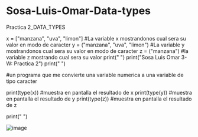 # Sosa-Luis-Omar-Data-types
Practica 2_DATA_TYPES

x = ["manzana", "uva", "limon"] #La variable x mostrandonos cual sera su valor en modo de caracter 
y = ("manzana", "uva", "limon") #La variable y mostrandonos cual sera su valor en modo de caracter 
z = ("manzana") #la variable z mostrando cual sera su valor
print(" ")
print("Sosa Luis Omar 3-W: Practica 2")
print(" ")

#un programa que me convierte una variable numerica a una variable de tipo caracter

print(type(x)) #muestra en pantalla el resultado de x 
print(type(y)) #muestra en pantalla el resultado de y 
print(type(z)) #muestra en pantalla el resultado de z

print(" ")

![image](https://github.com/user-attachments/assets/4394d441-8b44-42ba-92a3-89ffff9aaf12)
